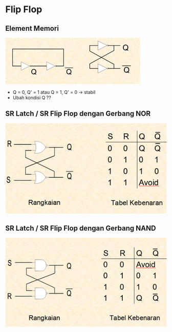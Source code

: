 # Flip Flop

## Element Memori

![Element Memori](./img/elemen-memori.png)

- Q = 0, Q' = 1 atau Q = 1, Q' = 0 -> stabil
- Ubah kondisi Q ??

## SR Latch / SR Flip Flop dengan Gerbang NOR

![SR Latch NOR](./img/SR-Latch-NOR.png)

## SR Latch / SR Flip Flop dengan Gerbang NAND

![SR Latch NAND](./img/SR-Latch-NAND.png)

